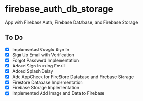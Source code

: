 # firebase_auth_db_storage

App with Firebase Auth, Firebase Database, and Firebase Storage

## To Do

- [x] Implemented Google Sign In
- [x] Sign Up Email with Verification
- [x] Forgot Password Implementation
- [x] Added Sign In using Email
- [x] Added Splash Delay
- [x] Add AppCheck for FireStore Database and Firebase Storage
- [x] Firestore Database Implementation
- [x] Firebase Storage Implementation
- [x] Implemented Add Image and Data to Firebase
